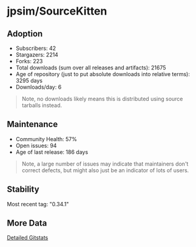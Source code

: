 # jpsim/SourceKitten

## Adoption

- Subscribers: 42
- Stargazers: 2214
- Forks: 223
- Total downloads (sum over all releases and artifacts): 21675
- Age of repository (just to put absolute downloads into relative terms): 3295 days
- Downloads/day: 6

> Note, no downloads likely means this is distributed using source tarballs instead.

## Maintenance

- Community Health: 57%
- Open issues: 94
- Age of last release: 186 days

> Note, a large number of issues may indicate that maintainers don't correct defects, but might also
> just be an indicator of lots of users.

## Stability

Most recent tag: "0.34.1"

## More Data

[Detailed Gitstats](/bazel-catalog/gitstats/jpsim/SourceKitten)

